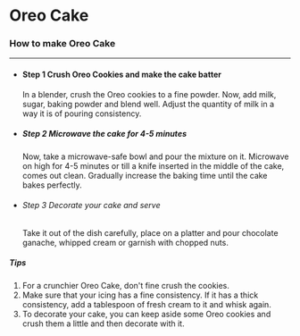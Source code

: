 # Oreo Cake

### How to make Oreo Cake

-------------------------------------------------------------------

- #### Step 1 Crush Oreo Cookies and make the cake batter

  In a blender, crush the Oreo cookies to a fine powder. Now, add milk, sugar, baking powder and blend well. Adjust the quantity of milk in a way it is of pouring consistency.

- ##### Step 2 Microwave the cake for 4-5 minutes

  Now, take a microwave-safe bowl and pour the mixture on it. Microwave on high for 4-5 minutes or till a knife inserted in the middle of the cake, comes out clean. Gradually increase the baking time until the cake bakes perfectly.

- ###### Step 3 Decorate your cake and serve

  Take it out of the dish carefully, place on a platter and pour chocolate ganache, whipped cream or garnish with chopped nuts.

##### Tips

1. For a crunchier Oreo Cake, don't fine crush the cookies.
2. Make sure that your icing has a fine consistency. If it has a thick consistency, add a tablespoon of fresh cream to it and whisk again.
3. To decorate your cake, you can keep aside some Oreo cookies and crush them a little and then decorate with it.